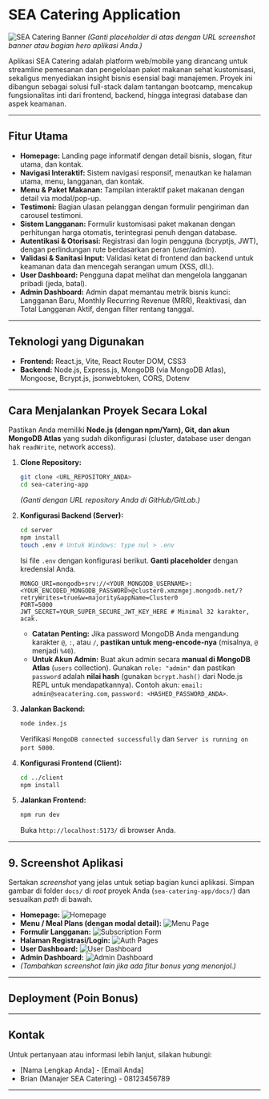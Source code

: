 # SEA Catering Application

![SEA Catering Banner](URL_SCREENSHOT_BANNER_ATAU_HERO_APLIKASI_ANDA)
*(Ganti placeholder di atas dengan URL screenshot banner atau bagian hero aplikasi Anda.)*

Aplikasi SEA Catering adalah platform web/mobile yang dirancang untuk streamline pemesanan dan pengelolaan paket makanan sehat kustomisasi, sekaligus menyediakan insight bisnis esensial bagi manajemen. Proyek ini dibangun sebagai solusi full-stack dalam tantangan bootcamp, mencakup fungsionalitas inti dari frontend, backend, hingga integrasi database dan aspek keamanan.

---

## Fitur Utama

* **Homepage:** Landing page informatif dengan detail bisnis, slogan, fitur utama, dan kontak.
* **Navigasi Interaktif:** Sistem navigasi responsif, menautkan ke halaman utama, menu, langganan, dan kontak.
* **Menu & Paket Makanan:** Tampilan interaktif paket makanan dengan detail via modal/pop-up.
* **Testimoni:** Bagian ulasan pelanggan dengan formulir pengiriman dan carousel testimoni.
* **Sistem Langganan:** Formulir kustomisasi paket makanan dengan perhitungan harga otomatis, terintegrasi penuh dengan database.
* **Autentikasi & Otorisasi:** Registrasi dan login pengguna (bcryptjs, JWT), dengan perlindungan rute berdasarkan peran (user/admin).
* **Validasi & Sanitasi Input:** Validasi ketat di frontend dan backend untuk keamanan data dan mencegah serangan umum (XSS, dll.).
* **User Dashboard:** Pengguna dapat melihat dan mengelola langganan pribadi (jeda, batal).
* **Admin Dashboard:** Admin dapat memantau metrik bisnis kunci: Langganan Baru, Monthly Recurring Revenue (MRR), Reaktivasi, dan Total Langganan Aktif, dengan filter rentang tanggal.

---

## Teknologi yang Digunakan

* **Frontend:** React.js, Vite, React Router DOM, CSS3
* **Backend:** Node.js, Express.js, MongoDB (via MongoDB Atlas), Mongoose, Bcrypt.js, jsonwebtoken, CORS, Dotenv

---

## Cara Menjalankan Proyek Secara Lokal

Pastikan Anda memiliki **Node.js (dengan npm/Yarn), Git, dan akun MongoDB Atlas** yang sudah dikonfigurasi (cluster, database user dengan hak `readWrite`, network access).

1.  **Clone Repository:**
    ```bash
    git clone <URL_REPOSITORY_ANDA>
    cd sea-catering-app
    ```
    *(Ganti dengan URL repository Anda di GitHub/GitLab.)*

2.  **Konfigurasi Backend (Server):**
    ```bash
    cd server
    npm install
    touch .env # Untuk Windows: type nul > .env
    ```
    Isi file `.env` dengan konfigurasi berikut. **Ganti placeholder** dengan kredensial Anda.
    ```env
    MONGO_URI=mongodb+srv://<YOUR_MONGODB_USERNAME>:<YOUR_ENCODED_MONGODB_PASSWORD>@cluster0.xmzmgej.mongodb.net/?retryWrites=true&w=majority&appName=Cluster0
    PORT=5000
    JWT_SECRET=YOUR_SUPER_SECURE_JWT_KEY_HERE # Minimal 32 karakter, acak.
    ```
    * **Catatan Penting:** Jika password MongoDB Anda mengandung karakter `@`, `:`, atau `/`, **pastikan untuk meng-encode-nya** (misalnya, `@` menjadi `%40`).
    * **Untuk Akun Admin:** Buat akun admin secara **manual di MongoDB Atlas** (`users` collection). Gunakan `role: "admin"` dan pastikan `password` adalah **nilai hash** (gunakan `bcrypt.hash()` dari Node.js REPL untuk mendapatkannya). Contoh akun: `email: admin@seacatering.com`, `password: <HASHED_PASSWORD_ANDA>`.

3.  **Jalankan Backend:**
    ```bash
    node index.js
    ```
    Verifikasi `MongoDB connected successfully` dan `Server is running on port 5000`.

4.  **Konfigurasi Frontend (Client):**
    ```bash
    cd ../client
    npm install
    ```

5.  **Jalankan Frontend:**
    ```bash
    npm run dev
    ```
    Buka `http://localhost:5173/` di browser Anda.

---

## 9. Screenshot Aplikasi

Sertakan *screenshot* yang jelas untuk setiap bagian kunci aplikasi. Simpan gambar di folder `docs/` di *root* proyek Anda (`sea-catering-app/docs/`) dan sesuaikan *path* di bawah.

* **Homepage:**
    ![Homepage](docs/homepage.png)
* **Menu / Meal Plans (dengan modal detail):**
    ![Menu Page](docs/menu-page.png)
* **Formulir Langganan:**
    ![Subscription Form](docs/subscription-form.png)
* **Halaman Registrasi/Login:**
    ![Auth Pages](docs/auth-pages.png)
* **User Dashboard:**
    ![User Dashboard](docs/user-dashboard.png)
* **Admin Dashboard:**
    ![Admin Dashboard](docs/admin-dashboard.png)
* *(Tambahkan screenshot lain jika ada fitur bonus yang menonjol.)*

---

## Deployment (Poin Bonus)



---

## Kontak

Untuk pertanyaan atau informasi lebih lanjut, silakan hubungi:

* [Nama Lengkap Anda] - [Email Anda]
* Brian (Manajer SEA Catering) - 08123456789

---
